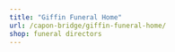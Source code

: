 ```yaml
---
title: "Giffin Funeral Home"
url: /capon-bridge/giffin-funeral-home/
shop: funeral directors
---
```

